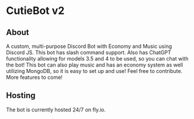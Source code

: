 # CutieBot v2
## About
A custom, multi-purpose Discord Bot with Economy and Music using Discord JS. This bot has slash command support. Also has ChatGPT functionality allowing for models 3.5 and 4 to be used, so you can chat with the bot! This bot can also play music and has an economy system as well utilizing MongoDB, so it is easy to set up and use! Feel free to contribute.
More features to come!

## Hosting
The bot is currently hosted 24/7 on fly.io.
